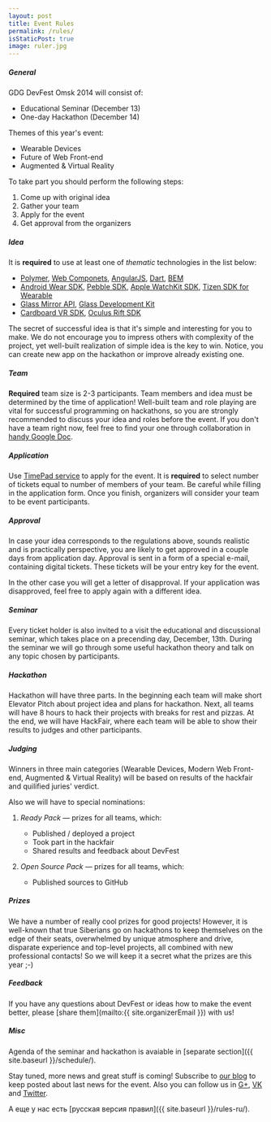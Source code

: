 ```yaml
---
layout: post
title: Event Rules
permalink: /rules/
isStaticPost: true
image: ruler.jpg
---
```


##### General

GDG DevFest Omsk 2014 will consist of:

* Educational Seminar (December 13)
* One-day Hackathon (December 14)

Themes of this year's event:

* Wearable Devices
* Future of Web Front-end
* Augmented & Virtual Reality

To take part you should perform the following steps:

1. Come up with original idea
2. Gather your team
3. Apply for the event
4. Get approval from the organizers

##### Idea
It is **required** to use at least one of *thematic* technologies in the list below:

* [Polymer](https://www.polymer-project.org/), [Web Componets](http://webcomponents.org/), [AngularJS](https://angularjs.org/), [Dart](https://www.dartlang.org/), [BEM](http://bem.info/)
* [Android Wear SDK](https://developer.android.com/wear/index.html), [Pebble SDK](http://developer.getpebble.com/), [Apple WatchKit SDK](https://developer.apple.com/watchkit/), [Tizen SDK for Wearable](http://developer.samsung.com/gear)
* [Glass Mirror API](https://developers.google.com/glass/), [Glass Development Kit](https://developers.google.com/glass/develop/gdk/)
* [Cardboard VR SDK](https://developers.google.com/cardboard/overview), [Oculus Rift SDK](https://developer.oculus.com/)

The secret of successful idea is that it's simple and interesting for you to make. We do not encourage you to impress others with complexity of the project, yet well-built realization of simple idea is the key to win. Notice, you can create new app on the hackathon or improve already existing one.

##### Team
**Required** team size is 2-3 participants. Team members and idea must be determined by the time of application! Well-built team and role playing are vital for successful programming on hackathons, so you are strongly recommended to discuss your idea and roles before the event. If you don't have a team right now, feel free to find your one through collaboration in [handy Google Doc](http://goo.gl/nrpo5B).

##### Application
Use [TimePad service](http://gdg-omsk.timepad.ru/event/160828/) to apply for the event. It is **required** to select number of tickets equal to number of members of your team. Be careful while filling in the application form. Once you finish, organizers will consider your team to be event participants.

##### Approval
In case your idea corresponds to the regulations above, sounds realistic and is practically perspective, you are likely to get approved in a couple days from application day. Approval is sent in a form of a special e-mail, containing digital tickets. These tickets will be your entry key for the event.

In the other case you will get a letter of disapproval. If your application was disapproved, feel free to apply again with a different idea.

##### Seminar
Every ticket holder is also invited to a visit the educational and discussional seminar, which takes place on a precending day, December, 13th. During the seminar we will go through some useful hackathon theory and talk on any topic chosen by participants.

##### Hackathon
Hackathon will have three parts. In the beginning each team will make short Elevator Pitch about project idea and plans for hackathon. Next, all teams will have 8 hours to hack their projects with breaks for rest and pizzas. At the end, we will have HackFair, where each team will be able to show their results to judges and other participants.

##### Judging
Winners in three main categories (Wearable Devices, Modern Web Front-end, Augmented & Virtual Reality) will be based on results of the hackfair and quilified juries' verdict. 

Also we will have to special nominations:

1. *Ready Pack* — prizes for all teams, which:
   * Published / deployed a project
   * Took part in the hackfair
   * Shared results and feedback about DevFest

2. *Open Source Pack* — prizes for all teams, which:
   * Published sources to GitHub

##### Prizes
We have a number of really cool prizes for good projects! However, it is well-known that true Siberians go on hackathons to keep themselves on the edge of their seats, overwhelmed by unique atmosphere and drive, disparate experience and top-level projects, all combined with new professional contacts! So we will keep it a secret what the prizes are this year ;-)

##### Feedback
If you have any questions about DevFest or ideas how to make the event better, please [share them](mailto:{{ site.organizerEmail }}) with us!   

##### Misc
Agenda of the seminar and hackathon is avaiable in [separate section]({{ site.baseurl }}/schedule/). 

Stay tuned, more news and great stuff is coming!  Subscribe to [our blog](http://blog.gdgomsk.org) to keep posted about last news for the event. Also you can follow us in [G+](https://plus.google.com/102520175692033125056), [VK](http://vk.com/gdgomsk) and [Twitter](http://twitter.com/gdgomsk).

А еще у нас есть [русская версия правил]({{ site.baseurl }}/rules-ru/).
<img class="img-responsive feature-image" src="{{ site.baseurl }}/img/posts/ruler.jpg" style="display:none">